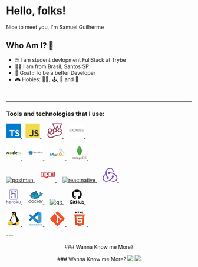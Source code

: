 # Hello, folks!

Nice to meet you, I'm Samuel Guilherme

## Who Am I? 🤠

-   🤓 I am student devlopment FullStack at Trybe 
-   👩‍💻 I am from Brasil, Santos SP 
-   🎯 Goal : To be a better Developer 
-   🎮 Hobies: 🏋️‍♂️, 🕹️, 📖 and 🍿
<br>

---

### Tools and technologies that I use:

<p align="left">
    <a href="https://www.typescriptlang.org/" target="_blank" rel="noreferrer"> <img src="https://raw.githubusercontent.com/devicons/devicon/master/icons/typescript/typescript-original.svg" alt="typescript" width="40" height="40"/> </a> &nbsp;
    <a href="https://www.javascript.com/" target="_blank" rel="noreferrer"> <img src="https://github.com/devicons/devicon/blob/master/icons/javascript/javascript-original.svg" alt="javascript" width="40" height="40"/> </a> &nbsp; &nbsp;
    <a href="https://jestjs.io/pt-BR/" target="_blank" rel="noreferrer"> <img src="https://github.com/devicons/devicon/blob/master/icons/jest/jest-plain.svg" alt="jest" width="40" height="40"/> </a> &nbsp; &nbsp;
    <a href="https://expressjs.com" target="_blank" rel="noreferrer"> <img src="https://raw.githubusercontent.com/devicons/devicon/master/icons/express/express-original-wordmark.svg" alt="express" width="40" height="40"/> </a> &nbsp; &nbsp;
    <br />
    <br />
    <a href="https://nodejs.org" target="_blank" rel="noreferrer"> <img src="https://raw.githubusercontent.com/devicons/devicon/master/icons/nodejs/nodejs-original-wordmark.svg" alt="nodejs" width="40" height="40"/> </a> &nbsp; &nbsp;
    <a href="https://sequelize.org/" target="_blank" rel="noreferrer"> <img src="https://github.com/devicons/devicon/blob/master/icons/sequelize/sequelize-original-wordmark.svg" alt="sequelize" width="40" height="40"/> </a> &nbsp; &nbsp;
    <a href="https://www.mysql.com/" target="_blank" rel="noreferrer"> <img src="https://github.com/devicons/devicon/blob/master/icons/mysql/mysql-original-wordmark.svg" alt="mysql" width="40" height="40"/> </a> &nbsp; &nbsp;
        <a href="https://www.mongodb.com/" target="_blank" rel="noreferrer"> <img src="https://raw.githubusercontent.com/devicons/devicon/master/icons/mongodb/mongodb-original-wordmark.svg" alt="mongodb" width="40" height="40"/> </a> &nbsp; &nbsp;
    <br />
    <br />
       <a href="https://postman.com" target="_blank" rel="noreferrer"> <img src="https://www.vectorlogo.zone/logos/getpostman/getpostman-icon.svg" alt="postman" width="40" height="40"/> </a> &nbsp; &nbsp;
    <a href="https://www.npmjs.com/" target="_blank" rel="noreferrer"> <img src="https://github.com/devicons/devicon/blob/master/icons/npm/npm-original-wordmark.svg" alt="npm" width="40" height="40"/> </a> &nbsp; &nbsp;
    <a href="https://reactnative.dev/" target="_blank" rel="noreferrer"> <img src="https://reactnative.dev/img/header_logo.svg" alt="reactnative" width="40" height="40"/> </a> &nbsp; &nbsp;
    <a href="https://redux.js.org" target="_blank" rel="noreferrer"> <img src="https://raw.githubusercontent.com/devicons/devicon/master/icons/redux/redux-original.svg" alt="redux" width="40" height="40"/> </a> &nbsp; &nbsp;
    <br />
    <br />
    <a href="https://devcenter.heroku.com/" target="_blank" rel="noreferrer"> <img src="https://github.com/devicons/devicon/blob/master/icons/heroku/heroku-original-wordmark.svg" alt="heroku" width="40" height="40"/> </a> &nbsp; &nbsp;
            <a href="https://www.docker.com/" target="_blank" rel="noreferrer"> <img src="https://github.com/devicons/devicon/blob/master/icons/docker/docker-original-wordmark.svg" alt="docker" width="40" height="40"/> </a> &nbsp; &nbsp;
     <a href="https://git-scm.com/" target="_blank" rel="noreferrer"> <img src="https://www.vectorlogo.zone/logos/git-scm/git-scm-icon.svg" alt="git" width="40" height="40"/> </a> &nbsp; &nbsp;
    <a href="https://github.com/" target="_blank" rel="noreferrer"> <img src="https://github.com/devicons/devicon/blob/master/icons/github/github-original-wordmark.svg" alt="github width="40" height="40"/> </a> &nbsp; &nbsp;
    <br />
    <br />
        <a href="https://docs.kernel.org/" target="_blank" rel="noreferrer"> <img src="https://github.com/devicons/devicon/blob/master/icons/linux/linux-original.svg" alt="mysql" width="40" height="40"/> </a> &nbsp; &nbsp;
    <a href="https://code.visualstudio.com/" target="_blank" rel="noreferrer"> <img src="https://github.com/devicons/devicon/blob/master/icons/vscode/vscode-original-wordmark.svg" alt="vscode width="40" height="40"/> </a> &nbsp; &nbsp;     
    <a href="https://git-scm.com/" target="_blank" rel="noreferrer"> <img src="https://raw.githubusercontent.com/devicons/devicon/master/icons/git/git-original.svg" alt="mysql width="40" height="40"/> </a> &nbsp; &nbsp;
        <a href="https://git-scm.com/" target="_blank" rel="noreferrer"> <img src="https://raw.githubusercontent.com/devicons/devicon/master/icons/html5/html5-original-wordmark.svg" alt="mysql width="40" height="40"/> </a> &nbsp; &nbsp;
        </p>
---

<br>

<p align="center">### Wanna Know me More?</p>

<div align="center">
 ### Wanna Know me More?
<a href="https://www.linkedin.com/in/samuel-guilherme-222878173/" target="_blank"><img src="https://img.shields.io/badge/-LinkedIn-%230077B5?style=for-the-badge&logo=linkedin&logoColor=white" target="_blank"></a>
    <a href="samuel.guilherme.l@hotmail.com"><img src="https://img.shields.io/badge/-Gmail-%23333?style=for-the-badge&logo=gmail&logoColor=white" target="_blank"></a>
    
    

</div>
